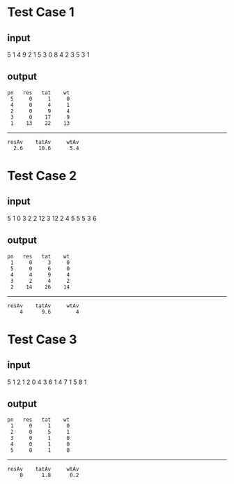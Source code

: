 # Test Case 1

## input
5
1 4 9
2 1 5
3 0 8
4 2 3
5 3 1

## output
    pn   res   tat    wt
     5     0     1     0
     4     0     4     1
     2     0     9     4
     3     0    17     9
     1    13    22    13
---------------------------
    resAv    tatAv     wtAv
      2.6     10.6      5.4

# Test Case 2

## input
5
1 0 3
2 2 12
3 12 2
4 5 5
5 3 6

## output
    pn   res   tat    wt
     1     0     3     0
     5     0     6     0
     4     4     9     4
     3     2     4     2
     2    14    26    14
---------------------------
    resAv    tatAv     wtAv
        4      9.6        4

# Test Case 3

## input
5
1 2 1
2 0 4
3 6 1
4 7 1
5 8 1

## output
    pn   res   tat    wt
     1     0     1     0
     2     0     5     1
     3     0     1     0
     4     0     1     0
     5     0     1     0
---------------------------
    resAv    tatAv     wtAv
        0      1.8      0.2
